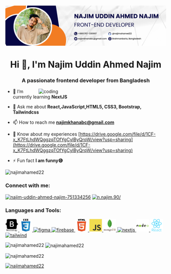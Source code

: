 ![logo](https://github.com/najimahamed22/najimahamed22/blob/main/cover%20photo%20linkdin%20(1).png)
<h1 align="center">Hi 👋, I'm Najim Uddin Ahmed Najim</h1>
<h3 align="center">A passionate frontend developer from Bangladesh</h3>
<img align="right" alt="coding" width="400" src="https://user-images.githubusercontent.com/55389276/140866485-8fb1c876-9a8f-4d6a-98dc-08c4981eaf70.gif">

- 🌱 I’m currently learning **NextJS**

- 💬 Ask me about **React,JavaScript,HTML5, CSS3, Bootstrap, Tailwindcss**

- 📫 How to reach me **najimkhanabc@gmail.com**

- 📄 Know about my experiences [https://drive.google.com/file/d/1CF-x_K7FtLhdWQggzqTOfYgCylByQrqW/view?usp=sharing](https://drive.google.com/file/d/1CF-x_K7FtLhdWQggzqTOfYgCylByQrqW/view?usp=sharing)

- ⚡ Fun fact **I am funny😅**
<p align="left"> <img src="https://komarev.com/ghpvc/?username=najimahamed22&label=Profile%20views&color=0e75b6&style=flat" alt="najimahamed22" /> </p>
<h3 align="left">Connect with me:</h3>

<p align="left">
  
<a href="https://linkedin.com/in/najim-uddin-ahmed-najim-751334256" target="blank"><img align="center" src="https://raw.githubusercontent.com/rahuldkjain/github-profile-readme-generator/master/src/images/icons/Social/linked-in-alt.svg" alt="najim-uddin-ahmed-najim-751334256" height="30" width="40" /></a>
<a href="https://fb.com/n.najim.90/" target="blank"><img align="center" src="https://raw.githubusercontent.com/rahuldkjain/github-profile-readme-generator/master/src/images/icons/Social/facebook.svg" alt="n.najim.90/" height="30" width="40" /></a>
</p>

<h3 align="left">Languages and Tools:</h3>
<p align="left"> <a href="https://getbootstrap.com" target="_blank" rel="noreferrer"> <img src="https://raw.githubusercontent.com/devicons/devicon/master/icons/bootstrap/bootstrap-plain-wordmark.svg" alt="bootstrap" width="40" height="40"/> </a> <a href="https://www.w3schools.com/css/" target="_blank" rel="noreferrer"> <img src="https://raw.githubusercontent.com/devicons/devicon/master/icons/css3/css3-original-wordmark.svg" alt="css3" width="40" height="40"/> </a> <a href="https://www.figma.com/" target="_blank" rel="noreferrer"> <img src="https://www.vectorlogo.zone/logos/figma/figma-icon.svg" alt="figma" width="40" height="40"/> </a> <a href="https://firebase.google.com/" target="_blank" rel="noreferrer"> <img src="https://www.vectorlogo.zone/logos/firebase/firebase-icon.svg" alt="firebase" width="40" height="40"/> </a> <a href="https://www.w3.org/html/" target="_blank" rel="noreferrer"> <img src="https://raw.githubusercontent.com/devicons/devicon/master/icons/html5/html5-original-wordmark.svg" alt="html5" width="40" height="40"/> </a> <a href="https://developer.mozilla.org/en-US/docs/Web/JavaScript" target="_blank" rel="noreferrer"> <img src="https://raw.githubusercontent.com/devicons/devicon/master/icons/javascript/javascript-original.svg" alt="javascript" width="40" height="40"/> </a> <a href="https://www.mongodb.com/" target="_blank" rel="noreferrer"> <img src="https://raw.githubusercontent.com/devicons/devicon/master/icons/mongodb/mongodb-original-wordmark.svg" alt="mongodb" width="40" height="40"/> </a> <a href="https://nextjs.org/" target="_blank" rel="noreferrer"> <img src="https://cdn.worldvectorlogo.com/logos/nextjs-2.svg" alt="nextjs" width="40" height="40"/> </a> <a href="https://nodejs.org" target="_blank" rel="noreferrer"> <img src="https://raw.githubusercontent.com/devicons/devicon/master/icons/nodejs/nodejs-original-wordmark.svg" alt="nodejs" width="40" height="40"/> </a> <a href="https://reactjs.org/" target="_blank" rel="noreferrer"> <img src="https://raw.githubusercontent.com/devicons/devicon/master/icons/react/react-original-wordmark.svg" alt="react" width="40" height="40"/> </a> <a href="https://tailwindcss.com/" target="_blank" rel="noreferrer"> <img src="https://www.vectorlogo.zone/logos/tailwindcss/tailwindcss-icon.svg" alt="tailwind" width="40" height="40"/> </a> </p>

<p><img align="left" src="https://github-readme-stats.vercel.app/api/top-langs?username=najimahamed22&show_icons=true&locale=en&layout=compact" alt="najimahamed22" /></p>

<p>&nbsp;<img align="center" src="https://github-readme-stats.vercel.app/api?username=najimahamed22&show_icons=true&locale=en" alt="najimahamed22" /></p>

<p><img align="center" src="https://github-readme-streak-stats.herokuapp.com/?user=najimahamed22&" alt="najimahamed22" /></p>
<p align="left"> <a href="https://github.com/ryo-ma/github-profile-trophy"><img src="https://github-profile-trophy.vercel.app/?username=najimahamed22" alt="najimahamed22" /></a> </p>
